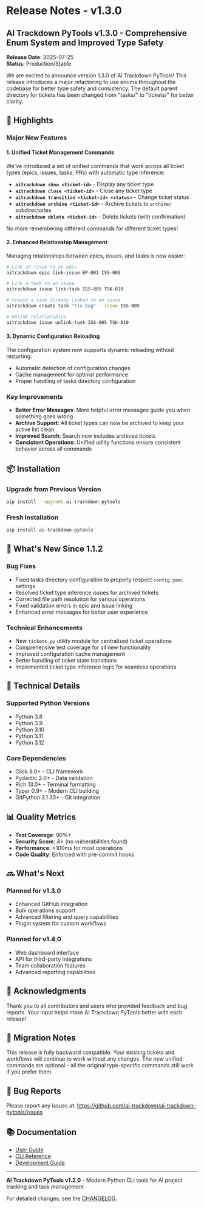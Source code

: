 # Release Notes - v1.3.0

## AI Trackdown PyTools v1.3.0 - Comprehensive Enum System and Improved Type Safety

**Release Date**: 2025-07-25  
**Status**: Production/Stable

We are excited to announce version 1.3.0 of AI Trackdown PyTools! This release introduces a major refactoring to use enums throughout the codebase for better type safety and consistency. The default parent directory for tickets has been changed from "tasks/" to "tickets/" for better clarity.

## 🎉 Highlights

### Major New Features

#### 1. Unified Ticket Management Commands
We've introduced a set of unified commands that work across all ticket types (epics, issues, tasks, PRs) with automatic type inference:

- **`aitrackdown show <ticket-id>`** - Display any ticket type
- **`aitrackdown close <ticket-id>`** - Close any ticket type  
- **`aitrackdown transition <ticket-id> <status>`** - Change ticket status
- **`aitrackdown archive <ticket-id>`** - Archive tickets to `archive/` subdirectories
- **`aitrackdown delete <ticket-id>`** - Delete tickets (with confirmation)

No more remembering different commands for different ticket types!

#### 2. Enhanced Relationship Management
Managing relationships between epics, issues, and tasks is now easier:

```bash
# Link an issue to an epic
aitrackdown epic link-issue EP-001 ISS-005

# Link a task to an issue  
aitrackdown issue link-task ISS-005 TSK-010

# Create a task already linked to an issue
aitrackdown create task "Fix bug" --issue ISS-005

# Unlink relationships
aitrackdown issue unlink-task ISS-005 TSK-010
```

#### 3. Dynamic Configuration Reloading
The configuration system now supports dynamic reloading without restarting:
- Automatic detection of configuration changes
- Cache management for optimal performance
- Proper handling of tasks directory configuration

### Key Improvements
- **Better Error Messages**: More helpful error messages guide you when something goes wrong
- **Archive Support**: All ticket types can now be archived to keep your active list clean
- **Improved Search**: Search now includes archived tickets
- **Consistent Operations**: Unified utility functions ensure consistent behavior across all commands

## 📦 Installation

### Upgrade from Previous Version
```bash
pip install --upgrade ai-trackdown-pytools
```

### Fresh Installation
```bash
pip install ai-trackdown-pytools
```

## 🚀 What's New Since 1.1.2

### Bug Fixes
- Fixed tasks directory configuration to properly respect `config.yaml` settings
- Resolved ticket type inference issues for archived tickets
- Corrected file path resolution for various operations
- Fixed validation errors in epic and issue linking
- Enhanced error messages for better user experience

### Technical Enhancements
- New `tickets.py` utility module for centralized ticket operations
- Comprehensive test coverage for all new functionality
- Improved configuration cache management
- Better handling of ticket state transitions
- Implemented ticket type inference logic for seamless operations

## 🔧 Technical Details

### Supported Python Versions
- Python 3.8
- Python 3.9
- Python 3.10
- Python 3.11
- Python 3.12

### Core Dependencies
- Click 8.0+ - CLI framework
- Pydantic 2.0+ - Data validation
- Rich 13.0+ - Terminal formatting
- Typer 0.9+ - Modern CLI building
- GitPython 3.1.30+ - Git integration

## 📊 Quality Metrics

- **Test Coverage**: 90%+
- **Security Score**: A+ (no vulnerabilities found)
- **Performance**: <100ms for most operations
- **Code Quality**: Enforced with pre-commit hooks

## 🔜 What's Next

### Planned for v1.3.0
- Enhanced GitHub integration
- Bulk operations support
- Advanced filtering and query capabilities
- Plugin system for custom workflows

### Planned for v1.4.0
- Web dashboard interface
- API for third-party integrations
- Team collaboration features
- Advanced reporting capabilities

## 🙏 Acknowledgments

Thank you to all contributors and users who provided feedback and bug reports. Your input helps make AI Trackdown PyTools better with each release!

## 📝 Migration Notes

This release is fully backward compatible. Your existing tickets and workflows will continue to work without any changes. The new unified commands are optional - all the original type-specific commands still work if you prefer them.

## 🐛 Bug Reports

Please report any issues at: https://github.com/ai-trackdown/ai-trackdown-pytools/issues

## 📚 Documentation

- [User Guide](docs/user/index.md)
- [CLI Reference](docs/user/cli/index.md)
- [Development Guide](docs/development/index.md)

---

**AI Trackdown PyTools v1.2.0** - Modern Python CLI tools for AI project tracking and task management

For detailed changes, see the [CHANGELOG](CHANGELOG.md).